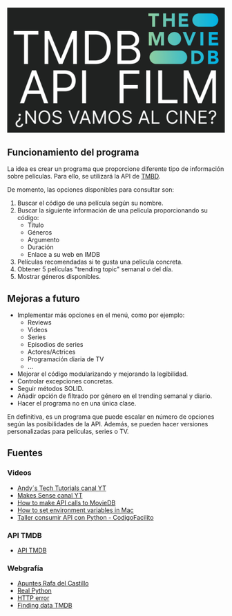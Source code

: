 ![LOGO](./header.jpg)

## Funcionamiento del programa
La idea es crear un programa que proporcione diferente tipo de información sobre películas. Para ello, se utilizará la API de [TMBD](https://www.themoviedb.org/documentation/api).

De momento, las opciones disponibles para consultar son:  
1. Buscar el código de una película según su nombre.
2. Buscar la siguiente información de una película proporcionando su código:
   - Título
   - Géneros
   - Argumento
   - Duración
   - Enlace a su web en IMDB
3. Películas recomendadas si te gusta una película concreta.
4. Obtener 5 películas "trending topic" semanal o del día.
5. Mostrar géneros disponibles.

## Mejoras a futuro  
- Implementar más opciones en el menú, como por ejemplo:
  - Reviews
  - Videos
  - Series
  - Episodios de series
  - Actores/Actrices
  - Programación diaria de TV
  - ...
- Mejorar el código modularizando y mejorando la legibilidad.
- Controlar excepciones concretas.
- Seguir métodos SOLID.
- Añadir opción de filtrado por género en el trending semanal y diario.
- Hacer el programa no en una única clase.

 En definitiva, es un programa que puede escalar en número de opciones según las posibilidades de la API. Además, se pueden hacer versiones personalizadas para películas, series o TV.


 ## Fuentes

 ### Videos
- [Andy´s Tech Tutorials canal YT](https://www.youtube.com/watch?v=FlFyrOEz2S4&t=151s&ab_channel=Andy%27sTechTutorials)
- [Makes Sense canal YT](https://www.youtube.com/watch?v=vlenVDbJKsA&ab_channel=makessense)
- [How to make API calls to MovieDB](https://www.youtube.com/watch?v=WSvRFYPQyko&t=1057s&ab_channel=makessense)
- [How to set environment variables in Mac]([https://](https://www.youtube.com/watch?v=-cASjkF94dc&ab_channel=MacOSXTutorialsandAppreviewsfromHowTech))
- [Taller consumir API con Python - CodigoFacilito](https://www.youtube.com/watch?v=12NPmrdoKKs&t=4s&ab_channel=codigofacilito)

### API TMDB
 - [API TMDB](https://developer.themoviedb.org/reference/intro/getting-started)


### Webgrafía
 - [Apuntes Rafa del Castillo](https://github.com/rdelcastillo/DAW-Python/blob/master/notebooks/5.1%20Rest%20Api%20en%20Python.ipynb)
 - [Real Python](https://realpython.com/api-integration-in-python/)
 - [HTTP error](https://developer.mozilla.org/en-US/docs/Web/HTTP/Status#client_error_responses)
 - [Finding data TMDB](https://developer.themoviedb.org/docs/finding-data)
